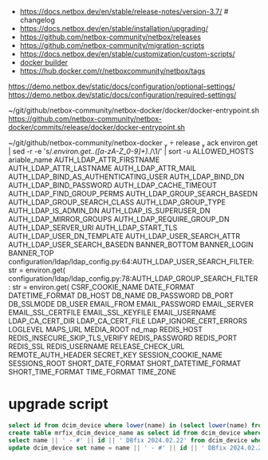 * https://docs.netbox.dev/en/stable/release-notes/version-3.7/ # changelog
* https://docs.netbox.dev/en/stable/installation/upgrading/
* https://github.com/netbox-community/netbox/releases
* https://github.com/netbox-community/migration-scripts
* https://docs.netbox.dev/en/stable/customization/custom-scripts/
* [docker builder](https://github.com/netbox-community/netbox-docker)
* https://hub.docker.com/r/netboxcommunity/netbox/tags


https://demo.netbox.dev/static/docs/configuration/optional-settings/
https://demo.netbox.dev/static/docs/configuration/required-settings/

~/git/github/netbox-community/netbox-docker/docker/docker-entrypoint.sh
https://github.com/netbox-community/netbox-docker/commits/release/docker/docker-entrypoint.sh



 ~/git/github/netbox-community/netbox-docker   release  ack environ.get | sed -r -e 's/.*environ.get..([a-zA-Z_0-9]+).*/\1/' | sort -u
ALLOWED_HOSTS
ariable_name
AUTH_LDAP_ATTR_FIRSTNAME
AUTH_LDAP_ATTR_LASTNAME
AUTH_LDAP_ATTR_MAIL
AUTH_LDAP_BIND_AS_AUTHENTICATING_USER
AUTH_LDAP_BIND_DN
AUTH_LDAP_BIND_PASSWORD
AUTH_LDAP_CACHE_TIMEOUT
AUTH_LDAP_FIND_GROUP_PERMS
AUTH_LDAP_GROUP_SEARCH_BASEDN
AUTH_LDAP_GROUP_SEARCH_CLASS
AUTH_LDAP_GROUP_TYPE
AUTH_LDAP_IS_ADMIN_DN
AUTH_LDAP_IS_SUPERUSER_DN
AUTH_LDAP_MIRROR_GROUPS
AUTH_LDAP_REQUIRE_GROUP_DN
AUTH_LDAP_SERVER_URI
AUTH_LDAP_START_TLS
AUTH_LDAP_USER_DN_TEMPLATE
AUTH_LDAP_USER_SEARCH_ATTR
AUTH_LDAP_USER_SEARCH_BASEDN
BANNER_BOTTOM
BANNER_LOGIN
BANNER_TOP
configuration/ldap/ldap_config.py:64:AUTH_LDAP_USER_SEARCH_FILTER: str = environ.get(
configuration/ldap/ldap_config.py:78:AUTH_LDAP_GROUP_SEARCH_FILTER: str = environ.get(
CSRF_COOKIE_NAME
DATE_FORMAT
DATETIME_FORMAT
DB_HOST
DB_NAME
DB_PASSWORD
DB_PORT
DB_SSLMODE
DB_USER
EMAIL_FROM
EMAIL_PASSWORD
EMAIL_SERVER
EMAIL_SSL_CERTFILE
EMAIL_SSL_KEYFILE
EMAIL_USERNAME
LDAP_CA_CERT_DIR
LDAP_CA_CERT_FILE
LDAP_IGNORE_CERT_ERRORS
LOGLEVEL
MAPS_URL
MEDIA_ROOT
nd_map
REDIS_HOST
REDIS_INSECURE_SKIP_TLS_VERIFY
REDIS_PASSWORD
REDIS_PORT
REDIS_SSL
REDIS_USERNAME
RELEASE_CHECK_URL
REMOTE_AUTH_HEADER
SECRET_KEY
SESSION_COOKIE_NAME
SESSIONS_ROOT
SHORT_DATE_FORMAT
SHORT_DATETIME_FORMAT
SHORT_TIME_FORMAT
TIME_FORMAT
TIME_ZONE


# upgrade script
```sql
select id from dcim_device where lower(name) in (select lower(name) from dcim_device group by lower(name) having count(1) > 1);
create table mrfix_dcim_device_name as select id from dcim_device where lower(name) in (select lower(name) from dcim_device group by lower(name) having count(1) > 1);
select name || ' - #' || id || ' DBfix 2024.02.22' from dcim_device where id in (select id from mrfix_dcim_device_name);
update dcim_device set name = name || ' - #' || id || ' DBfix 2024.02.22' where id in (select id from mrfix_dcim_device_name);
